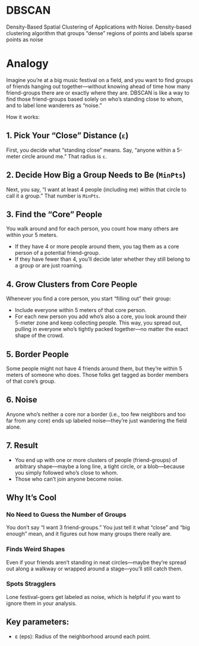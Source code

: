 # DBSCAN
Density-Based Spatial Clustering of Applications with Noise. Density-based clustering algorithm that groups “dense” regions of points and labels sparse points as noise

# Analogy
Imagine you’re at a big music festival on a field, and you want to find groups of friends hanging out together—without knowing ahead of time how many friend-groups there are or exactly where they are. DBSCAN is like a way to find those friend-groups based solely on who’s standing close to whom, and to label lone wanderers as “noise.”

How it works:

## 1. Pick Your “Close” Distance (`ε`)

First, you decide what “standing close” means. Say, “anyone within a 5-meter circle around me.” That radius is `ε`.

## 2. Decide How Big a Group Needs to Be (`MinPts`)

Next, you say, “I want at least 4 people (including me) within that circle to call it a group.” That number is `MinPts`.

## 3. Find the “Core” People

You walk around and for each person, you count how many others are within your 5 meters.
- If they have 4 or more people around them, you tag them as a core person of a potential friend-group.
- If they have fewer than 4, you’ll decide later whether they still belong to a group or are just roaming.

## 4. Grow Clusters from Core People

Whenever you find a core person, you start “filling out” their group:
- Include everyone within 5 meters of that core person.
- For each new person you add who’s also a core, you look around their 5-meter zone and keep collecting people. 
This way, you spread out, pulling in everyone who’s tightly packed together—no matter the exact shape of the crowd.

## 5. Border People

Some people might not have 4 friends around them, but they’re within 5 meters of someone who does. Those folks get tagged as border members of that core’s group.

## 6. Noise

Anyone who’s neither a core nor a border (i.e., too few neighbors and too far from any core) ends up labeled noise—they’re just wandering the field alone.

## 7. Result

- You end up with one or more clusters of people (friend-groups) of arbitrary shape—maybe a long line, a tight circle, or a blob—because you simply followed who’s close to whom.
- Those who can’t join anyone become noise.

## Why It’s Cool

### No Need to Guess the Number of Groups

You don’t say “I want 3 friend-groups.” You just tell it what “close” and “big enough” mean, and it figures out how many groups there really are.

### Finds Weird Shapes
Even if your friends aren’t standing in neat circles—maybe they’re spread out along a walkway or wrapped around a stage—you’ll still catch them.

### Spots Stragglers
Lone festival-goers get labeled as noise, which is helpful if you want to ignore them in your analysis.


## Key parameters:
- ε (eps): Radius of the neighborhood around each point.